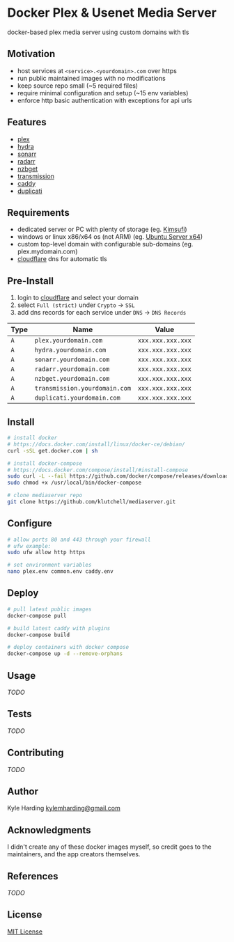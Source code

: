 # Docker Plex & Usenet Media Server #

docker-based plex media server using custom domains with tls

## Motivation

* host services at `<service>.<yourdomain>.com` over https
* run public maintained images with no modifications
* keep source repo small (~5 required files)
* require minimal configuration and setup (~15 env variables)
* enforce http basic authentication with exceptions for api urls

## Features

* [plex](https://plex.tv)
* [hydra](https://github.com/theotherp/nzbhydra2)
* [sonarr](https://sonarr.tv)
* [radarr](https://radarr.video)
* [nzbget](https://nzbget.net)
* [transmission](https://transmissionbt.com)
* [caddy](https://caddyserver.com/)
* [duplicati](https://www.duplicati.com/)

## Requirements

* dedicated server or PC with plenty of storage (eg. [Kimsufi](https://www.kimsufi.com/ca/en/servers.xml))
* windows or linux x86/x64 os (not ARM) (eg. [Ubuntu Server x64](https://www.ubuntu.com/download/server))
* custom top-level domain with configurable sub-domains (eg. plex.mydomain.com)
* [cloudflare](https://www.cloudflare.com/) dns for automatic tls

## Pre-Install

1. login to [cloudflare](https://www.cloudflare.com/) and select your domain
2. select `Full (strict)` under `Crypto` -> `SSL`
3. add dns records for each service under `DNS` -> `DNS Records`

|Type|Name|Value|
|---|---|---|
|`A`|`plex.yourdomain.com`|`xxx.xxx.xxx.xxx`|
|`A`|`hydra.yourdomain.com`|`xxx.xxx.xxx.xxx`|
|`A`|`sonarr.yourdomain.com`|`xxx.xxx.xxx.xxx`|
|`A`|`radarr.yourdomain.com`|`xxx.xxx.xxx.xxx`|
|`A`|`nzbget.yourdomain.com`|`xxx.xxx.xxx.xxx`|
|`A`|`transmission.yourdomain.com`|`xxx.xxx.xxx.xxx`|
|`A`|`duplicati.yourdomain.com`|`xxx.xxx.xxx.xxx`|

## Install

```bash
# install docker
# https://docs.docker.com/install/linux/docker-ce/debian/
curl -sSL get.docker.com | sh

# install docker-compose
# https://docs.docker.com/compose/install/#install-compose
sudo curl -L --fail https://github.com/docker/compose/releases/download/1.23.1/run.sh -o /usr/local/bin/docker-compose
sudo chmod +x /usr/local/bin/docker-compose

# clone mediaserver repo
git clone https://github.com/klutchell/mediaserver.git
```

## Configure

```bash
# allow ports 80 and 443 through your firewall
# ufw example:
sudo ufw allow http https

# set environment variables
nano plex.env common.env caddy.env
```

## Deploy

```bash
# pull latest public images
docker-compose pull

# build latest caddy with plugins
docker-compose build

# deploy containers with docker compose
docker-compose up -d --remove-orphans
```

## Usage

_TODO_

## Tests

_TODO_

## Contributing

_TODO_

## Author

Kyle Harding <kylemharding@gmail.com>

## Acknowledgments

I didn't create any of these docker images myself, so credit goes to the
maintainers, and the app creators themselves.

## References

_TODO_

## License

[MIT License](./LICENSE)
